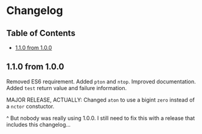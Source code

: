# Changelog

## Table of Contents

- [1.1.0 from 1.0.0](#110-from-100)

## 1.1.0 from 1.0.0

Removed ES6 requirement. Added `pton` and `ntop`. Improved documentation. Added `test` return value and failure information.

MAJOR RELEASE, ACTUALLY: Changed `aton` to use a bigint `zero` instead of a `nctor` constuctor.

^ But nobody was really using 1.0.0. I still need to fix this with a release that includes this changelog...
